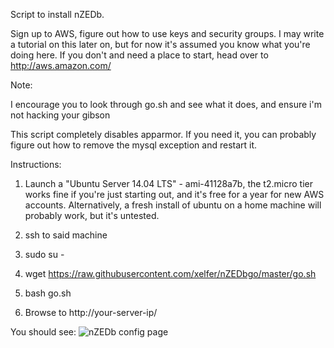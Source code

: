 Script to install nZEDb. 

Sign up to AWS, figure out how to use keys and security groups. I may write a tutorial on this later on, but for now it's assumed you know what you're doing here. If you don't and need a place to start, head over to http://aws.amazon.com/

Note: 

I encourage you to look through go.sh and see what it does, and ensure i'm not hacking your gibson

This script completely disables apparmor. If you need it, you can probably figure out how to remove the mysql exception and restart it. 

Instructions:

1. Launch a "Ubuntu Server 14.04 LTS" - ami-41128a7b, the t2.micro tier works fine if you're just starting out, and it's free for a year for new AWS accounts. Alternatively, a fresh install of ubuntu on a home machine will probably work, but it's untested. 

2. ssh to said machine

3. sudo su -

4. wget https://raw.githubusercontent.com/xelfer/nZEDbgo/master/go.sh

5. bash go.sh 

6. Browse to http://your-server-ip/

You should see:
![nZEDb config page](http://note.io/U03IuC)


